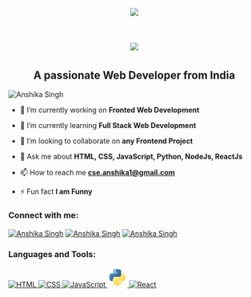 <p align="center">
  <img src="https://mir-s3-cdn-cf.behance.net/project_modules/disp/601014116770475.6068beff4640a.gif" width="400">
</p>


<h1 align="center">
  <a href="https://git.io/typing-svg"> 
    <img src="https://readme-typing-svg.herokuapp.com/?lines=Hello,+There!+👋;This+is+Deepak+Kumar..😇;Nice+to+meet+you!&center=true&size=30">
  </a>
</h1> 

<h2 align="center">A passionate Web Developer from India</h2>

<p align="left"> <img src="https://komarev.com/ghpvc/?username=somashree-7205&label=Profile%20views&color=0e75b6&style=flat" alt="Anshika Singh" /> </p>

- 🔭 I’m currently working on **Fronted Web Development**

- 🌱 I’m currently learning **Full Stack Web Development**

- 👯 I’m looking to collaborate on **any Frontend Project**

- 💬 Ask me about **HTML, CSS, JavaScript, Python, NodeJs, ReactJs**

- 📫 How to reach me **cse.anshika1@gmail.com**

- ⚡ Fun fact **I am Funny**

<h3 align="left">Connect with me:</h3>
<p align="left">
<a href="https://twitter.com/" target="blank"><img align="center" src="https://raw.githubusercontent.com/rahuldkjain/github-profile-readme-generator/master/src/images/icons/Social/twitter.svg" alt="Anshika Singh" height="30" width="40" /></a>
<a href="https://www.linkedin.com/in/anshika-singh-6b79a128a" target="blank"><img align="center" src="https://raw.githubusercontent.com/rahuldkjain/github-profile-readme-generator/master/src/images/icons/Social/linked-in-alt.svg" alt="Anshika Singh" height="30" width="40" /></a>
<a href="https://www.instagram.com/anshika_singh.103/" target="blank"><img align="center" src="https://raw.githubusercontent.com/rahuldkjain/github-profile-readme-generator/master/src/images/icons/Social/instagram.svg" alt="Anshika Singh" height="30" width="40" /></a>


<h3 align="left">Languages and Tools:</h3>
<p align="left"> <a href="https://html.com/" target="_blank" rel="noreferrer"> <img src="https://upload.wikimedia.org/wikipedia/commons/thumb/3/38/HTML5_Badge.svg/1024px-HTML5_Badge.svg.png" alt="HTML" width="40" height="40"/> </a> 
<a href="https://en.wikipedia.org/wiki/CSS" target="_blank" rel="noreferrer"> <img src="https://upload.wikimedia.org/wikipedia/commons/thumb/d/d5/CSS3_logo_and_wordmark.svg/120px-CSS3_logo_and_wordmark.svg.png" alt="CSS" width="40" height="40"/> </a> 
<a href="https://www.w3schools.com/js/" target="_blank" rel="noreferrer"> <img src="https://logos-world.net/wp-content/uploads/2023/02/JavaScript-Symbol.png" alt="JavaScript" width="40" height="40"/> </a> 
<a href="https://www.python.org" target="_blank" rel="noreferrer"> <img src="https://raw.githubusercontent.com/devicons/devicon/master/icons/python/python-original.svg" alt="python" width="40" height="40"/> </a>  
<a href="https://react.dev/" target="_blank" rel="noreferrer"> <img src="https://upload.wikimedia.org/wikipedia/commons/thumb/a/a7/React-icon.svg/2300px-React-icon.svg.png" alt="React" width="40" height="40"/> </a> 




